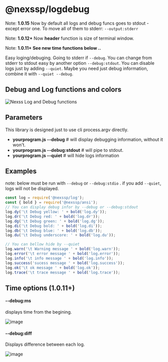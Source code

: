 # @nexssp/logdebug

Note: **1.0.15** Now by default all logs and debug funcs goes to stdout - except error one. To move all of them to stderr: `--output:stderr`

Note: **1.0.12+**
Now **header** function is size of terminal window.

Note: **1.0.11+ See new time functions below ..**

Easy loging/debuging. Going to stderr if `--debug`. You can change from stderr to stdout easy by another option `--debug:stdout`. You can disable logs just by adding `--quiet`. Maybe you need just debug information, combine it with `--quiet --debug`.

## Debug and Log functions and colors

![Nexss Log and Debug functions](https://user-images.githubusercontent.com/53263666/117049034-f4530f00-ad13-11eb-95f1-a4d80e42ec7d.png)

## Parameters

This library is designed just to use cli process.argv directly.

- **yourprogram.js --debug** # will display debugging information, without it won't.
- **yourprogram.js --debug:stdout** # will pipe to stdout.
- **yourprogram.js --quiet** # will hide logs information

## Examples

note: below must be run with `--debug` or `--debug:stdio` . if you add `--quiet`, logs will not be displayed.

```js
const log = require('@nexssp/log');
const { bold } = require('@nexssp/ansi');
// You can display debug infor by --debug or --debug:stdout
log.dy('\t Debug yellow: ' + bold('log.dy'));
log.dr('\t Debug red: ' + bold('log.dr'));
log.dg('\t Debug green: ' + bold('log.dg'));
log.di('\t Debug bold: ' + bold('log.di'));
log.db('\t Debug blue: ' + bold('log.db'));
log.du('\t Debug underscore: ' + bold('log.du'));

// You can bellow hide by --quiet
log.warn('\t Warning message ' + bold('log.warn'));
log.error('\t error message ' + bold('log.error'));
log.info('\t info message ' + bold('log.info'));
log.success('sucess message ' + bold('log.success'));
log.ok('\t ok message ' + bold('log.ok'));
log.trace('\t trace message ' + bold('log.trace'));
```

## Time options (1.0.11+)

#### --debug:ms

displays time from the begining.

![image](https://user-images.githubusercontent.com/8799218/96580565-c60e6480-12d8-11eb-82d0-e86516016299.png)

#### --debug:diff

Displays difference between each log.

![image](https://user-images.githubusercontent.com/8799218/96580751-0b329680-12d9-11eb-888a-14c2ce2b9dc1.png)
